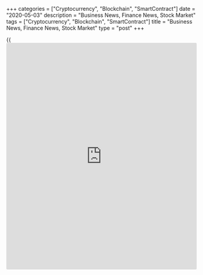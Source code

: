 +++
categories = ["Cryptocurrency", "Blockchain", "SmartContract"]
date = "2020-05-03"
description = "Business News, Finance News, Stock Market"
tags = ["Cryptocurrency", "Blockchain", "SmartContract"]
title = "Business News, Finance News, Stock Market"
type = "post"
+++

{{<iframe id="large-banner" src="https://www.bounty.group/#slide=24.0" width="100%" height="600" scrolling="no" style="border: 0px solid rgb(216, 221, 230); border-radius: 3px;">}}

Shares of semiconductor products company Cree, Inc. (CREE) are down more
than 7% Friday morning, continuing its downward trend from the previous
day.

[Read More][1]

![constructionspending 050120][2]

A report released by the Commerce Department on Friday showed an
unexpected increase in U.S. construction spending in the month of March.
The Commerce Department said construction spending climbed by 0.9
percent to an annual rate of $1.361 trillion in March after tumbling by
2.5 percent to a revised $1.348 trillion in February.

[Read More ][3]

   1. www.rtt[news](https://www.letsplayfx.com/blog/forex-news-website/).com/list/earnings.aspx
   2. cdn.rtt[news](https://www.letsplayfx.com/blog/forex-news-website/).com/articleimages/ustopstories/2020/may/constructionspending-050120.jpg (constructionspending 050120)
   3. www.rtt[news](https://www.letsplayfx.com/blog/forex-news-website/).com/Content/EconomicNews.aspx